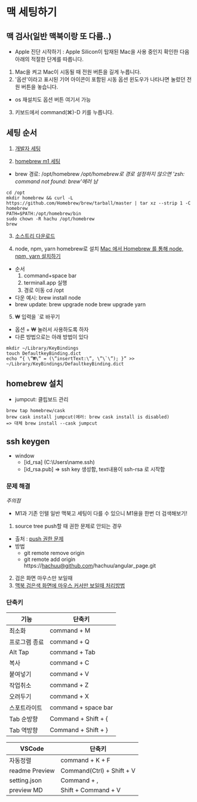 # 맥 세팅하기

## 맥 검사(일반 맥북이랑 또 다름..)

- Apple 진단 시작하기
: Apple Silicon이 탑재된 Mac을 사용 중인지 확인한 다음 아래의 적절한 단계를 따릅니다.

1. Mac을 켜고 Mac이 시동될 때 전원 버튼을 길게 누릅니다.
2. '옵션'이라고 표시된 기어 아이콘이 포함된 시동 옵션 윈도우가 나타나면 눌렀던 전원 버튼을 놓습니다.
  - os 재설치도 옵션 버튼 여기서 가능
3. 키보드에서 command(⌘)-D 키를 누릅니다.

## 세팅 순서

1. [개발자 세팅](https://subicura.com/2017/11/22/mac-os-development-environment-setup.html)

2. [homebrew m1 세팅](https://subicura.com/2017/11/22/mac-os-development-environment-setup.html)
- brew 경로: /opt/homebrew
*/opt/homebrew로 경로 설정하지 않으면 'zsh: command not found: brew'에러 남*
```
cd /opt
mkdir homebrew && curl -L https://github.com/Homebrew/brew/tarball/master | tar xz --strip 1 -C homebrew
PATH=$PATH:/opt/homebrew/bin
sudo chown -R hachu /opt/homebrew
brew
```

3. [소스트리 다운로드](https://0urtrees.tistory.com/166)

4. node, npm, yarn homebrew로 설치 [Mac 에서 Homebrew 를 통해 node, npm, yarn 설치하기](https://butter-ring.tistory.com/17)
- 순서
  1. command+space bar
  2. terminall.app 실행
  3. 경로 이동 cd /opt
- 다운 예시: brew install node
- brew update: brew upgrade node brew upgrade yarn

5. ₩ 입력을 `로 바꾸기
- 옵션 + ₩ 눌러서 사용하도록 하자
- 다른 방법으로는 아래 방법이 있다
```
mkdir ~/Library/KeyBindings
touch DefaultkeyBinding.dict
echo “{ \”₩\” = (\”insertText:\”, \”\`\”); }” >> ~/Library/KeyBindings/DefaultkeyBinding.dict

```

## homebrew 설치
- jumpcut: 클립보드 관리
```
brew tap homebrew/cask
brew cask install jumpcut(에러: brew cask install is disabled)
=> 대체 brew install --cask jumpcut
```

## ssh keygen
- window
  - [id_rsa] (C:\Users\name\.ssh)
  - [id_rsa.pub] => ssh key 생성함, text내용이 ssh-rsa 로 시작함

### 문제 해결

*주의점*
- M1과 기존 인텔 일반 맥북고 세팅이 다를 수 있으니 M1용을 한번 더 검색해보기!

1. source tree push할 때 권한 문제로 안되는 경우
- 출처 : [push 권한 문제](https://blog.naver.com/xyz37/220056104469)
- 방법 
  - git remote remove origin
  - git remote add origin https://hachuu@github.com/hachuu/angular_page.git
2. 검은 화면 마우스만 보일때
3. [맥북 검은색 화면에 마우스 커서만 보일때 처리방법](http://blog.naver.com/PostView.nhn?blogId=cir213&logNo=221657033278&parentCategoryNo=&categoryNo=12&viewDate=&isShowPopularPosts=false&from=postView)


### 단축키
| 기능              | 단축키                                                         |
| ----------------- | ------------------------------------------------------------ |
|최소화| command + M |
|프로그램 종료| command + Q |
|Alt Tap| command + Tab |
|복사| command + C |
|붙여넣기| command + V |
|작업취소| command + Z |
|오려두기| command + X |
|스포트라이트| command + space bar |
|Tab 순방향| Command + Shift + { |
|Tab 역방향| Command + Shift + } |

| VSCode              | 단축키                                                         |
| ----------------- | ------------------------------------------------------------ |
|자동정렬| command + K + F |
|readme Preview| Command(Ctrl) + Shift + V |
|setting.json| Command + , |
|preview MD| Shift + Command + V |
